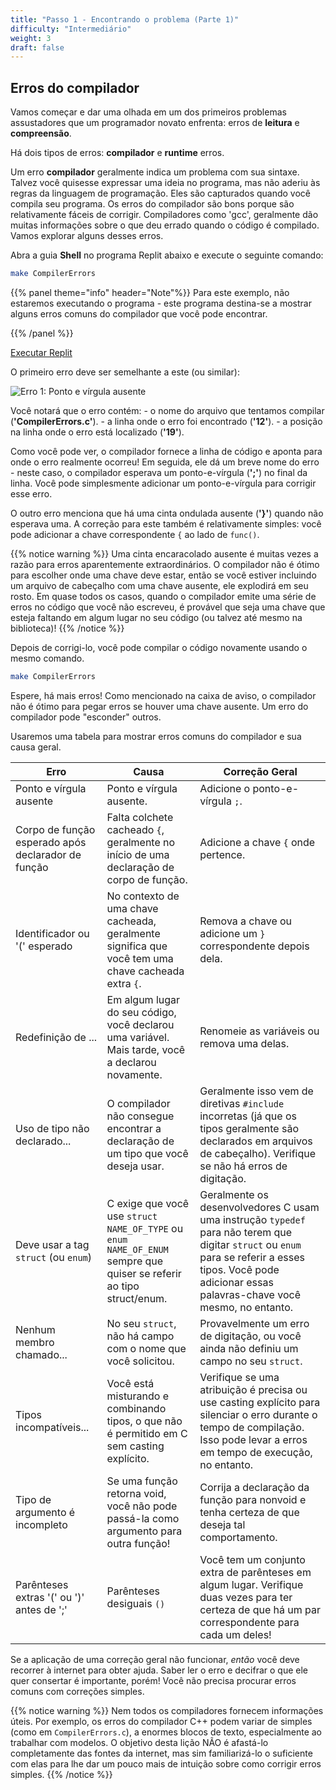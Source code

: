 ```yaml
---
title: "Passo 1 - Encontrando o problema (Parte 1)"
difficulty: "Intermediário"
weight: 3
draft: false
---
```


## Erros do compilador

Vamos começar e dar uma olhada em um dos primeiros problemas assustadores que um programador novato enfrenta: erros de **leitura** e **compreensão**.

Há dois tipos de erros: **compilador** e **runtime** erros. 

Um erro **compilador** geralmente indica um problema com sua sintaxe. Talvez você quisesse expressar uma ideia no programa, mas não aderiu às regras da linguagem de programação. Eles são capturados quando você compila seu programa. Os erros do compilador são bons porque são relativamente fáceis de corrigir. Compiladores como 'gcc', geralmente dão muitas informações sobre o que deu errado quando o código é compilado. Vamos explorar alguns desses erros. 

Abra a guia **Shell** no programa Replit abaixo e execute o seguinte comando: 

```bash
make CompilerErrors
```

{{% panel theme="info" header="Note"%}}
Para este exemplo, não estaremos executando o programa - este programa destina-se a mostrar alguns erros comuns do compilador que você pode encontrar.

{{% /panel %}}

<a class="my-2 mx-4 btn btn-info" href="https://replit.com/@nuevofoundation/Debugging-Samples-C" target="_blank">Executar Replit</a>

O primeiro erro deve ser semelhante a este (ou similar):

![Erro 1: Ponto e vírgula ausente](../resources/w2-01.png)


Você notará que o erro contém:
    - o nome do arquivo que tentamos compilar (**'CompilerErrors.c'**).
    - a linha onde o erro foi encontrado (**'12'**).
    - a posição na linha onde o erro está localizado (**'19'**). 

Como você pode ver, o compilador fornece a linha de código e aponta para onde o erro realmente ocorreu! Em seguida, ele dá um breve nome do erro - neste caso, o compilador esperava um ponto-e-vírgula (**';'**) no final da linha. Você pode simplesmente adicionar um ponto-e-vírgula para corrigir esse erro.

O outro erro menciona que há uma cinta ondulada ausente (**'}'**) quando não esperava uma. A correção para este também é relativamente simples: você pode adicionar a chave correspondente `{` ao lado de `func()`.

{{% notice warning %}}
Uma cinta encaracolado ausente é muitas vezes a razão para erros aparentemente extraordinários. O compilador não é ótimo para escolher onde uma chave deve estar, então se você estiver incluindo um arquivo de cabeçalho com uma chave ausente, ele explodirá em seu rosto. Em quase todos os casos, quando o compilador emite uma série de erros no código que você não escreveu, é provável que seja uma chave que esteja faltando em algum lugar no seu código (ou talvez até mesmo na biblioteca)!
{{% /notice %}}

Depois de corrigi-lo, você pode compilar o código novamente usando o mesmo comando.

```bash
make CompilerErrors
```

Espere, há mais erros! Como mencionado na caixa de aviso, o compilador não é ótimo para pegar erros se houver uma chave ausente. Um erro do compilador pode "esconder" outros.

Usaremos uma tabela para mostrar erros comuns do compilador e sua causa geral.

| Erro | Causa | Correção Geral |
|---|---|---|
| Ponto e vírgula ausente | Ponto e vírgula ausente. | Adicione o ponto-e-vírgula `;`.|
| Corpo de função esperado após declarador de função | Falta colchete cacheado `{`, geralmente no início de uma declaração de corpo de função. | Adicione a chave `{` onde pertence. |
| Identificador ou '(' esperado | No contexto de uma chave cacheada, geralmente significa que você tem uma chave cacheada extra `{`. | Remova a chave ou adicione um `}` correspondente depois dela.|
| Redefinição de ... | Em algum lugar do seu código, você declarou uma variável. Mais tarde, você a declarou novamente. | Renomeie as variáveis ou remova uma delas. |
| Uso de tipo não declarado... | O compilador não consegue encontrar a declaração de um tipo que você deseja usar. | Geralmente isso vem de diretivas `#include` incorretas (já que os tipos geralmente são declarados em arquivos de cabeçalho). Verifique se não há erros de digitação. |
| Deve usar a tag `struct` (ou `enum`) | C exige que você use `struct NAME_OF_TYPE` ou `enum NAME_OF_ENUM` sempre que quiser se referir ao tipo struct/enum. | Geralmente os desenvolvedores C usam uma instrução `typedef` para não terem que digitar `struct` ou `enum` para se referir a esses tipos. Você pode adicionar essas palavras-chave você mesmo, no entanto. |
| Nenhum membro chamado... | No seu `struct`, não há campo com o nome que você solicitou. | Provavelmente um erro de digitação, ou você ainda não definiu um campo no seu `struct`. |
| Tipos incompatíveis... | Você está misturando e combinando tipos, o que não é permitido em C sem casting explícito. | Verifique se uma atribuição é precisa ou use casting explícito para silenciar o erro durante o tempo de compilação. Isso pode levar a erros em tempo de execução, no entanto. |
| Tipo de argumento é incompleto | Se uma função retorna void, você não pode passá-la como argumento para outra função! | Corrija a declaração da função para nonvoid e tenha certeza de que deseja tal comportamento. |
| Parênteses extras '(' ou ')' antes de ';' | Parênteses desiguais `()` | Você tem um conjunto extra de parênteses em algum lugar. Verifique duas vezes para ter certeza de que há um par correspondente para cada um deles! |

Se a aplicação de uma correção geral não funcionar, *então* você deve recorrer à internet para obter ajuda. Saber ler o erro e decifrar o que ele quer consertar é importante, porém! Você não precisa procurar erros comuns com correções simples.

{{% notice warning %}}
Nem todos os compiladores fornecem informações úteis. Por exemplo, os erros do compilador C++ podem variar de simples (como em `CompilerErrors.c`), a enormes blocos de texto, especialmente ao trabalhar com modelos. O objetivo desta lição NÃO é afastá-lo completamente das fontes da internet, mas sim familiarizá-lo o suficiente com elas para lhe dar um pouco mais de intuição sobre como corrigir erros simples.
{{% /notice %}}